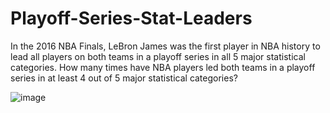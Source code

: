 # Playoff-Series-Stat-Leaders

In the 2016 NBA Finals, LeBron James was the first player in NBA history to lead all players on both teams in a playoff series in all 5 major statistical categories. How many times have NBA players led both teams in a playoff series in at least 4 out of 5 major statistical categories?

![image](https://github.com/richiehu17/Playoff-Series-Stat-Leaders/assets/25738107/0caee3e7-18c5-48cd-9d20-be88412fd59e)
